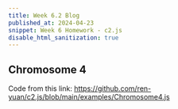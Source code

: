 ```yaml
---
title: Week 6.2 Blog
published_at: 2024-04-23
snippet: Week 6 Homework - c2.js
disable_html_sanitization: true
---
```


## Chromosome 4

<script src="/scripts/c2/c2.min.js"></script>

<canvas id="c2"></canvas>

<script>

    //Created by Ren Yuan

    const renderer = new c2.Renderer(document.getElementById('c2'));
    resize();

    renderer.background('#cccccc');
    renderer.fontSize(12);
    renderer.fontWeight('normal');
    renderer.textAlign('left');
    renderer.textBaseline('top');

    let random = new c2.Random();


    let target = [
        1,2, 3,2, 3,3, 2,3, 2,6, 3,6, 3,7, 1,7,
        4,2, 6,2, 6,5, 5,5, 5,6, 6,6, 6,7, 4,7, 4,4, 5,4, 5,3, 4,3,
        7,6, 8,6, 8,7, 7,7,
        10,2, 11,2, 11,7, 9,7, 9,6, 10,6,
        12,2, 14,2, 14,3, 13,3, 13,4, 14,4, 14,7, 12,7, 12,6, 13,6, 13,5, 12,5
    ];

    let splitPoints = [14, 38, 46, 58, 82];

    let colors = [];
    for(let i=0; i<5; i++){
        colors[i] = c2.Color.hsl(random.next(0, 30), random.next(30, 60), random.next(20, 100));
    }

    function fitness(chromosome){
        let score = 0;

        for (let i = 0; i < chromosome.genes.length; i++) {
            if (chromosome.genes[i] == target[i]) score++;
        }
        
        chromosome.fitness = score / chromosome.genes.length;
    }


    let chromosomes = [];
    for(let i=0; i<50; i++) {
        let c = new c2.Chromosome();
        c.initInteger(target.length, -1, 16);
        chromosomes.push(c);
    }

    let p = new c2.Population(chromosomes, .9, .01, fitness);
    p.setElitism(5);
    p.setSelection('tournament', 5);
    p.setCrossover('two_point');
    p.setMutation('random');




    renderer.draw(() => {
        renderer.clear();
        
        let info = p.fitness();
        let best = info.bestChromosome;


        let count = 0;
        renderer.stroke('#333333');
        renderer.lineWidth(1);

        let spline = new c2.Spline();
        let w = renderer.width/16;
        for (let i = 0; i < best.genes.length; i+=2) {
            let x = w/2 + best.genes[i] * w;
            let y = best.genes[i+1] * w;
            spline.add(x, y);
            if(splitPoints.indexOf(i)!=-1){
                renderer.fill(colors[count++]);
                spline.compute('closed');
                renderer.polygon(spline.vertices);
                spline.clear();
            }
        }


        let tx = 20;
        let ty = 20;
        renderer.stroke(false);
        renderer.fill('#333333'); 
        renderer.text('generation ' + info.generation, tx, ty);
        renderer.text('best fitness ' + info.bestFitness.toFixed(2), tx, ty+15);
        renderer.text('worst fitness ' + info.worstFitness.toFixed(2), tx, ty+30);
        renderer.text('average fitness ' + info.averageFitness.toFixed(2), tx, ty+45);

        if(info.bestFitness != 1) p.reproduction();
    });


    window.addEventListener('resize', resize);
    function resize() {
        let parent = renderer.canvas.parentElement;
        renderer.size(parent.clientWidth, parent.clientWidth / 16 * 9);
    }

</script>

Code from this link: https://github.com/ren-yuan/c2.js/blob/main/examples/Chromosome4.js 






